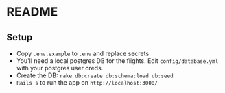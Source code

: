 # README

## Setup
* Copy `.env.example` to `.env` and replace secrets
* You'll need a local postgres DB for the flights. Edit `config/database.yml` with your postgres user creds.
* Create the DB: `rake db:create db:schema:load db:seed`
* `Rails s` to run the app on `http://localhost:3000/`